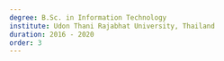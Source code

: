 ```yaml
---
degree: B.Sc. in Information Technology
institute: Udon Thani Rajabhat University, Thailand
duration: 2016 - 2020
order: 3
---
```

